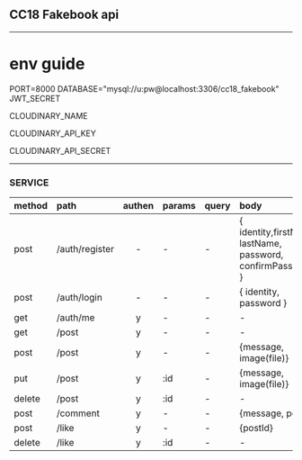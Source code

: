 ## CC18 Fakebook api
---

# env guide 

PORT=8000
DATABASE="mysql://u:pw@localhost:3306/cc18_fakebook"
JWT_SECRET

CLOUDINARY_NAME

CLOUDINARY_API_KEY

CLOUDINARY_API_SECRET

---

### SERVICE

|method |path |authen | params | query | body |
|:----- |:--- |:----:  |:------ |:----- |:---- |
|post|/auth/register|-|-|-|{ identity,firstName, lastName, password, confirmPassword }
|post|/auth/login|-|-|-|{ identity, password }
|get|/auth/me|y|-|-|-|
|get|/post|y|-|-|-|
|post|/post|y|-|-|{message, image(file)}
|put|/post|y|:id|-|{message, image(file)}
|delete|/post|y|:id|-|-
|post|/comment|y|-|-|{message, postId} 
|post|/like|y|-|-|{postId}
|delete|/like|y|:id|-|-
